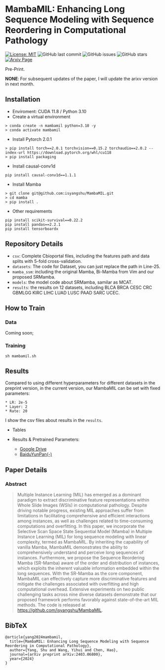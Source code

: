 # MambaMIL: Enhancing Long Sequence Modeling with Sequence Reordering in Computational Pathology

[![License: MIT](https://img.shields.io/badge/License-MIT-green.svg)](https://opensource.org/licenses/MIT)
![GitHub last commit](https://img.shields.io/github/last-commit/isyangshu/MambaMIL?style=flat-square)
![GitHub issues](https://img.shields.io/github/issues/isyangshu/MambaMIL?style=flat-square)
![GitHub stars](https://img.shields.io/github/stars/isyangshu/MambaMIL?style=flat-square)
[![Arxiv Page](https://img.shields.io/badge/Arxiv-2403.06800-red?style=flat-square)](https://arxiv.org/pdf/2403.06800.pdf)

Pre-Print.

**NONE**: For subsequent updates of the paper, I will update the arixv version in next month.

## Installation
* Enviroment: CUDA 11.8 / Python 3.10
* Create a virtual environment
```shell
> conda create -n mambamil python=3.10 -y
> conda activate mambamil
```
* Install Pytorch 2.0.1
```shell
> pip install torch==2.0.1 torchvision==0.15.2 torchaudio==2.0.2 --index-url https://download.pytorch.org/whl/cu118
> pip install packaging
```
* Install causal-conv1d
```shell
pip install causal-conv1d==1.1.1
```
* Install Mamba
```shell
> git clone git@github.com:isyangshu/MambaMIL.git
> cd mamba
> pip install .
```
* Other requirements
```shell
pip install scikit-survival==0.22.2
pip install pandas==2.2.1
pip install tensorboardx
```

## Repository Details

* `csv`:  Complete Cbioportal files, including the features path and data splits with 5-fold cross-validation. 
* `datasets`: The code for Dataset, you can just replace the path in Line-25.
* `mamba_ssm`: including the original Mamba, Bi-Mamba from Vim and our proposed SRMamba.
* `models`: the model code about SRMamba, samilar as MCAT.
* `results`: the results on 12 datasets, including BLCA BRCA CESC CRC GBMLGG KIRC LIHC LUAD LUSC PAAD SARC UCEC.

## How to Train
### Data
Coming soon;
### Training

```shell
sh mambamil.sh
```

## Results
Compared to using different hyperparameters for different datasets in the preprint version, in the current version, our MambaMIL can be set with fixed parameters:
```shell
* LR: 2e-5
* Layer: 2
* Rate: 20
```

I show the csv files about results in the `results`.
* Tables

* Results & Pretrained Parameters:
    - [Google Drive](-)
    - [BaiduYunPan(-)]()

## Paper Details

### Abstract

> Multiple Instance Learning (MIL) has emerged as a dominant paradigm to extract discriminative feature representations within Whole Slide Images (WSIs) in computational pathology. Despite driving notable progress, existing MIL approaches suffer from limitations in facilitating comprehensive and efficient interactions among instances, as well as challenges related to time-consuming computations and overfitting. In this paper, we incorporate the Selective Scan Space State Sequential Model (Mamba) in Multiple Instance Learning (MIL) for long sequence modeling with linear complexity, termed as MambaMIL. By inheriting the capability of vanilla Mamba, MambaMIL demonstrates the ability to comprehensively understand and perceive long sequences of instances. Furthermore, we propose the Sequence Reordering Mamba (SR-Mamba) aware of the order and distribution of instances, which exploits the inherent valuable information embedded within the long sequences. With the SR-Mamba as the core component, MambaMIL can effectively capture more discriminative features and mitigate the challenges associated with overfitting and high computational overhead. Extensive experiments on two public challenging tasks across nine diverse datasets demonstrate that our proposed framework performs favorably against state-of-the-art MIL methods. The code is released at https://github.com/isyangshu/MambaMIL.


## BibTeX

```text
@article{yang2024mambamil,
  title={MambaMIL: Enhancing Long Sequence Modeling with Sequence Reordering in Computational Pathology},
  author={Yang, Shu and Wang, Yihui and Chen, Hao},
  journal={arXiv preprint arXiv:2403.06800},
  year={2024}
}
```
